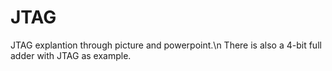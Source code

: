 # JTAG
JTAG explantion through picture and powerpoint.\n
There is also a 4-bit full adder with JTAG as example.
